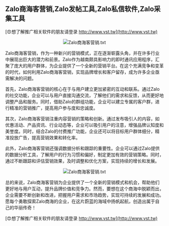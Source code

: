 ## **Zalo商海客营销,Zalo发帖工具,Zalo私信软件,Zalo采集工具**

[😍想了解推广相关软件的朋友请登录 http://www.vst.tw](http://www.vst.tw)

 <center><img src="https://vst.tw/MP4/tuiguang/png/6.png" alt="Zalo商海客营销.txt"></center>

Zalo商海客营销，作为一种新兴的营销模式，正在逐渐崭露头角，并在许多行业中展现出巨大的潜力和前景。Zalo作为越南颇具影响力的即时通讯应用程序，汇聚了庞大的用户群体，为企业提供了一个全新的营销平台。在这个充满竞争和变革的时代，如何利用Zalo商海客营销，实现品牌增长和客户留存，成为许多企业亟需解决的问题。

首先，Zalo商海客营销的核心在于与用户建立更加紧密的互动和联系。通过Zalo的社交功能，企业可以与用户直接沟通交流，了解他们的需求和反馈，从而更好地调整产品和服务。同时，借助Zalo的群组功能，企业可以建立专属的客户群，进行精准的营销推广，提高用户参与度和忠诚度。

其次，Zalo商海客营销注重内容营销的策略和创新。通过发布吸引人的内容，如优惠活动、产品资讯、行业动态等，企业可以吸引用户的注意，增强品牌认知度和美誉度。同时，结合Zalo的付费推广功能，企业还可以将目标用户群体细分，精准投放广告，提高营销效果和转化率。

此外，Zalo商海客营销还强调数据分析和跟踪的重要性。企业可以通过Zalo提供的数据分析工具，了解用户的行为习惯和偏好，制定更加有效的营销策略。同时，通过不断跟踪和评估营销效果，及时调整和优化方案，实现持续的增长和发展。

 <center><img src="https://vst.tw/MP4/tuiguang/png/7.png" alt="Zalo商海客营销.txt"></center>

总的来说，Zalo商海客营销为企业提供了一个全新的营销模式和机会，帮助他们更好地与用户互动，提升品牌价值和竞争力。然而，要想在这个商海中脱颖而出，企业需要不断创新和改进，把握用户需求和市场趋势，实现可持续的发展和成功。愿每个勇敢探索Zalo商海的企业，在这片蔚蓝的海域中扬帆起航，创造出属于自己的华丽传奇！

[😍想了解推广相关软件的朋友请登录 http://www.vst.tw](http://www.vst.tw)



